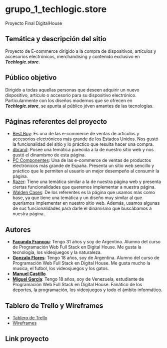 # grupo_1_techlogic.store
Proyecto Final DigitalHouse

## Temática y descripción del sitio
Proyecto de E-commerce dirigido a la compra de dispositivos, artículos y accesorios electrónicos, merchandising y contenido exclusivo en ***Techlogic.store***.

## Público objetivo
Dirigido a todas aquellas personas que deseen adquirir un nuevo dispositivo, artículo o accesorio para su dispositivo electrónico. Particularmente con los diseños modernos que se ofrecen en ***Techlogic.store***, se apunta al público jóven amantes de las tecnologías.

## Páginas referentes del proyecto
* [Best Buy](https://www.bestbuy.com/): Es una de las e-commerce de ventas de artículos y accesorios electrónicos más grande de los Estados Unidos. Nos gustó la funcionalidad del sitio y lo práctico que resulta hacer una compra.
* [dbrand](https://dbrand.com/): Posee una temática parecida a la de nuestro sitio web y nos gustó el dinamismo de esta página.
* [PC Componentes](https://www.pccomponentes.com/): Una de las e-commerce de ventas de productos electrónicos más grande de España. Presenta un sitio web sencillo y práctico que le permiten al usuario un mejor desempeño al consumir la página.
* [Razer](https://www.razer.com/): Tiene una temática similar a la de nuestra página web y presenta ciertas funcionalidades que queremos implementar a nuestra página.
* [Walden Cases](https://waldencases.com/): De los referentes es la página que usamos más como base, ya que tiene una temática y un diseño muy similar al que queríamos implementar en nuestro sitio web. Además, usamos algunas de sus funcionalidades para darle el dinamismo que buscábamos a nuestra página.

## Autores
* **[Facundo Francou](https://github.com/facufrancou)**: Tengo 31 años y soy de Argentina. Alumno del curso de Programación Web Full Stack en Digital House. Me gusta la tecnología, los videojuegos y la naturaleza. 
* **[Gonzalo Flores](https://github.com/gonza68)**: Tengo 18 años, soy de Argentina. Alumno del curso de Programación Web Full Stack en Digital House. Me gusta mucho la musica, el futbol, los videosjuegos y los gatos.
* **[Manuel Castillo](https://github.com/manu-castillo)**
* **[Miguel García](https://github.com/MiguelGarcia23)**: Tengo 18 años, soy de Venezuela, estudiante de Programación Web Full Stack en Digital House. Fanático de los deportes, la programación, los videojuegos y todo el ámbito informático. 

## Tablero de Trello y Wireframes
* [Tablero de Trello](https://trello.com/b/joWs6C0w/grupo1nombre)
* [Wireframes](https://marvelapp.com/prototype/7feiche)

## Link proyecto
